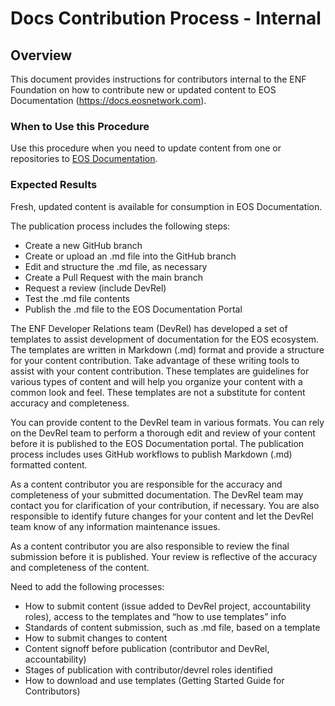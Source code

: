 

# Docs Contribution Process - Internal

## Overview
This document provides instructions for contributors internal to the ENF Foundation on how to contribute new or updated content to EOS Documentation (https://docs.eosnetwork.com).

### When to Use this Procedure
Use this procedure when you need to update content from one or repositories to  [EOS Documentation](https://docs.eosnetwork.com).

### Expected Results
Fresh, updated content is available for consumption in EOS Documentation.

The publication process includes the following steps:
* Create a new GitHub branch 
* Create or upload an .md file into the GitHub branch
* Edit and structure the .md file, as necessary
* Create a Pull Request with the main branch
* Request a review (include DevRel)
* Test the .md file contents
* Publish the .md file to the EOS Documentation Portal

The ENF Developer Relations team (DevRel) has developed a set of templates to assist development of documentation for the EOS ecosystem. The templates are written in Markdown (.md) format and provide a structure for your content contribution. Take advantage of these writing tools to assist with your content contribution. These templates are guidelines for various types of content and will help you organize your content with a common look and feel. These templates are not a substitute for content accuracy and completeness.

You can provide content to the DevRel team in various formats. You can rely on the DevRel team to perform a thorough edit and review of your content before it is published to the EOS Documentation portal. The publication process includes  uses GitHub workflows to publish Markdown (.md) formatted content.

As a content contributor you are responsible for the accuracy and completeness of your submitted documentation. The DevRel team may contact you for clarification of your contribution, if necessary. You are also responsible to identify future changes for your content and let the DevRel team know of any information maintenance issues.

As a content contributor you are also responsible to review the final submission before it is published. Your review is reflective of the accuracy and completeness of the content.


Need to add the following processes:
* How to submit content (issue added to DevRel project, accountability roles), access to the templates and “how to use templates” info
* Standards of content submission, such as .md file, based on a template
* How to submit changes to content
* Content signoff before publication (contributor and DevRel, accountability)
* Stages of publication with contributor/devrel roles identified
* How to download and use templates (Getting Started Guide for Contributors)


